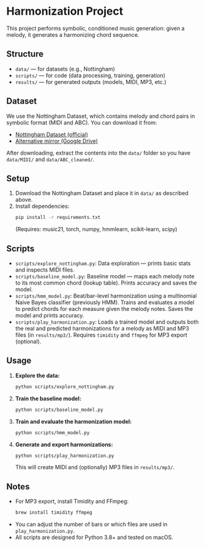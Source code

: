# Harmonization Project

This project performs symbolic, conditioned music generation: given a melody, it generates a harmonizing chord sequence.

## Structure
- `data/` — for datasets (e.g., Nottingham)
- `scripts/` — for code (data processing, training, generation)
- `results/` — for generated outputs (models, MIDI, MP3, etc.)

## Dataset
We use the Nottingham Dataset, which contains melody and chord pairs in symbolic format (MIDI and ABC). You can download it from:
- [Nottingham Dataset (official)](http://www-etud.iro.umontreal.ca/~boulanni/icml2012)
- [Alternative mirror (Google Drive)](https://drive.google.com/file/d/0B7pQmmH1cWnQbWl1Q1ZkZl9kV0E/view)

After downloading, extract the contents into the `data/` folder so you have `data/MIDI/` and `data/ABC_cleaned/`.

## Setup
1. Download the Nottingham Dataset and place it in `data/` as described above.
2. Install dependencies:
   ```sh
   pip install -r requirements.txt
   ```
   (Requires: music21, torch, numpy, hmmlearn, scikit-learn, scipy)

## Scripts
- `scripts/explore_nottingham.py`: Data exploration — prints basic stats and inspects MIDI files.
- `scripts/baseline_model.py`: Baseline model — maps each melody note to its most common chord (lookup table). Prints accuracy and saves the model.
- `scripts/hmm_model.py`: Beat/bar-level harmonization using a multinomial Naive Bayes classifier (previously HMM). Trains and evaluates a model to predict chords for each measure given the melody notes. Saves the model and prints accuracy.
- `scripts/play_harmonization.py`: Loads a trained model and outputs both the real and predicted harmonizations for a melody as MIDI and MP3 files (in `results/mp3/`). Requires `timidity` and `ffmpeg` for MP3 export (optional).

## Usage
1. **Explore the data:**
   ```sh
   python scripts/explore_nottingham.py
   ```
2. **Train the baseline model:**
   ```sh
   python scripts/baseline_model.py
   ```
3. **Train and evaluate the harmonization model:**
   ```sh
   python scripts/hmm_model.py
   ```
4. **Generate and export harmonizations:**
   ```sh
   python scripts/play_harmonization.py
   ```
   This will create MIDI and (optionally) MP3 files in `results/mp3/`.

## Notes
- For MP3 export, install Timidity and FFmpeg:
  ```sh
  brew install timidity ffmpeg
  ```
- You can adjust the number of bars or which files are used in `play_harmonization.py`.
- All scripts are designed for Python 3.8+ and tested on macOS.

